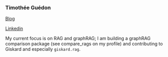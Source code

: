 ### Timothée Guédon

[Blog](https://gtimothee.github.io/blog/) 

[Linkedin](https://www.linkedin.com/in/timotheeguedon/?locale=en_US)

My current focus is on RAG and graphRAG; I am building a graphRAG comparison package (see compare_rags on my profile) and contributing to Giskard and especially `giskard.rag`.
